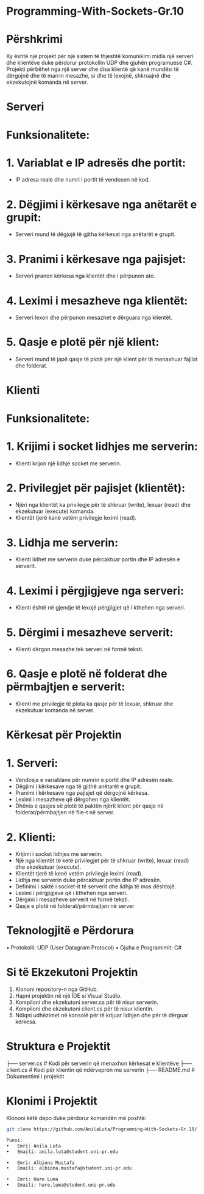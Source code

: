 # Programming-With-Sockets-Gr.10

# Përshkrimi
Ky është një projekt për një sistem të thjeshtë komunikimi midis një serveri dhe klientëve duke përdorur protokollin UDP dhe gjuhën programuese C#. Projekti përbëhet nga një server dhe disa klientë që kanë mundësi të dërgojnë dhe të marrin mesazhe, si dhe të lexojnë, shkruajnë dhe ekzekutojnë komanda në server.

# Serveri
# Funksionalitete:
# 1.	Variablat e IP adresës dhe portit:
  -	IP adresa reale dhe numri i portit të vendosen në kod.
# 2.	Dëgjimi i kërkesave nga anëtarët e grupit:
  -	Serveri mund të dëgjojë të gjitha kërkesat nga anëtarët e grupit.
# 3.	Pranimi i kërkesave nga pajisjet:
  -	Serveri pranon kërkesa nga klientët dhe i përpunon ato.
# 4.	Leximi i mesazheve nga klientët:
  -	Serveri lexon dhe përpunon mesazhet e dërguara nga klientët.
# 5.	Qasje e plotë për një klient:
  -	Serveri mund të japë qasje të plotë për një klient për të menaxhuar fajllat dhe folderat.

# Klienti
# Funksionalitete:
# 1.	Krijimi i socket lidhjes me serverin:
  -	Klienti krijon një lidhje socket me serverin.
# 2.	Privilegjet për pajisjet (klientët):
  -	Njëri nga klientët ka privilegje për të shkruar (write), lexuar (read) dhe ekzekutuar (execute) komanda.
  -	Klientët tjerë kanë vetëm privilegje leximi (read).
# 3.	Lidhja me serverin:
  -	Klienti lidhet me serverin duke përcaktuar portin dhe IP adresën e serverit.
# 4.	Leximi i përgjigjeve nga serveri:
  -	Klienti është në gjendje të lexojë përgjigjet që i kthehen nga serveri.
# 5.	Dërgimi i mesazheve serverit:
  -	Klienti dërgon mesazhe tek serveri në formë teksti.
# 6.	Qasje e plotë në folderat dhe përmbajtjen e serverit:
  -	Klienti me privilegje të plota ka qasje për të lexuar, shkruar dhe ekzekutuar komanda në server.

# Kërkesat për Projektin
# 1.	Serveri:
  -	Vendosja e variablave për numrin e portit dhe IP adresën reale.
  -	Dëgjimi i kërkesave nga të gjithë anëtarët e grupit.
  -	Pranimi i kërkesave nga pajisjet që dërgojnë kërkesa.
  -	Leximi i mesazheve që dërgohen nga klientët.
  -	Dhënia e qasjes së plotë të paktën njërit klient për qasje në folderat/përmbajtjen në file-t në server.
# 2.	Klienti:
  -	Krijimi i socket lidhjes me serverin.
  -	Një nga klientët të ketë privilegjet për të shkruar (write), lexuar (read) dhe ekzekutuar (execute).
  -	Klientët tjerë të kenë vetëm privilegje leximi (read).
  -	Lidhja me serverin duke përcaktuar portin dhe IP adresën.
  - Definimi i saktë i socket-it të serverit dhe lidhja të mos dështojë.
  -	Leximi i përgjigjeve që i kthehen nga serveri.
  -	Dërgimi i mesazheve serverit në formë teksti.
  -	Qasje e plotë në folderat/përmbajtjen në server

# Teknologjitë e Përdorura
 •	Protokolli: UDP (User Datagram Protocol)
 •	Gjuha e Programimit: C#

# Si të Ekzekutoni Projektin
 1.	Klononi repository-n nga GitHub.
 2.	Hapni projektin në një IDE si Visual Studio.
 3.	Kompiloni dhe ekzekutoni server.cs për të nisur serverin.
 4.	Kompiloni dhe ekzekutoni client.cs për të nisur klientin.
 5.	Ndiqni udhëzimet në konsolë për të krijuar lidhjen dhe për të dërguar kërkesa.

# Struktura e Projektit
├── server.cs   # Kodi për serverin që menaxhon kërkesat e klientëve
├── client.cs   # Kodi për klientin që ndërvepron me serverin
├── README.md   # Dokumentimi i projektit

# Klonimi i Projektit
Klononi këtë depo duke përdorur komandën më poshtë:
```bash
git clone https://github.com/AnilaLuta/Programming-With-Sockets-Gr.10/

Punoi:
•	Emri: Anila Luta
•	Emaili: anila.luta@student.uni-pr.edu

•	Emri: Albiona Mustafa
•	Emaili: albiona.mustafa@student.uni-pr.edu

•	Emri: Hare Luma
•	Emaili: hare.luma@student.uni-pr.edu





    




